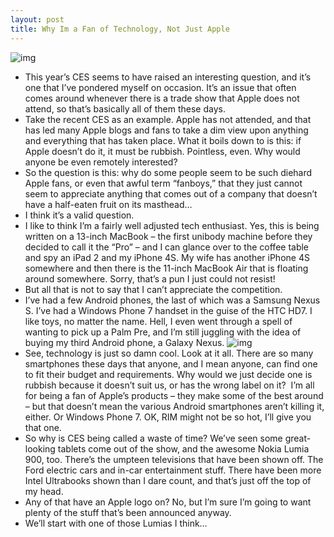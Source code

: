 ```yaml
---
layout: post
title: Why Im a Fan of Technology, Not Just Apple
---
```

![img](http://media.idownloadblog.com/wp-content/uploads/2012/01/apple-haircut.jpeg)
* This year’s CES seems to have raised an interesting question, and it’s one that I’ve pondered myself on occasion. It’s an issue that often comes around whenever there is a trade show that Apple does not attend, so that’s basically all of them these days.
* Take the recent CES as an example. Apple has not attended, and that has led many Apple blogs and fans to take a dim view upon anything and everything that has taken place. What it boils down to is this: if Apple doesn’t do it, it must be rubbish. Pointless, even. Why would anyone be even remotely interested?
* So the question is this: why do some people seem to be such diehard Apple fans, or even that awful term “fanboys,” that they just cannot seem to appreciate anything that comes out of a company that doesn’t have a half-eaten fruit on its masthead…
* I think it’s a valid question.
* I like to think I’m a fairly well adjusted tech enthusiast. Yes, this is being written on a 13-inch MacBook – the first unibody machine before they decided to call it the “Pro” – and I can glance over to the coffee table and spy an iPad 2 and my iPhone 4S. My wife has another iPhone 4S somewhere and then there is the 11-inch MacBook Air that is floating around somewhere. Sorry, that’s a pun I just could not resist!
* But all that is not to say that I can’t appreciate the competition.
* I’ve had a few Android phones, the last of which was a Samsung Nexus S. I’ve had a Windows Phone 7 handset in the guise of the HTC HD7. I like toys, no matter the name. Hell, I even went through a spell of wanting to pick up a Palm Pre, and I’m still juggling with the idea of buying my third Android phone, a Galaxy Nexus.
![img](http://media.idownloadblog.com/wp-content/uploads/2012/01/CES-2012.jpeg)
* See, technology is just so damn cool. Look at it all. There are so many smartphones these days that anyone, and I mean anyone, can find one to fit their budget and requirements. Why would we just decide one is rubbish because it doesn’t suit us, or has the wrong label on it?  I’m all for being a fan of Apple’s products – they make some of the best around – but that doesn’t mean the various Android smartphones aren’t killing it, either. Or Windows Phone 7. OK, RIM might not be so hot, I’ll give you that one.
* So why is CES being called a waste of time? We’ve seen some great-looking tablets come out of the show, and the awesome Nokia Lumia 900, too. There’s the umpteen televisions that have been shown off. The Ford electric cars and in-car entertainment stuff. There have been more Intel Ultrabooks shown than I dare count, and that’s just off the top of my head.
* Any of that have an Apple logo on? No, but I’m sure I’m going to want plenty of the stuff that’s been announced anyway.
* We’ll start with one of those Lumias I think…

